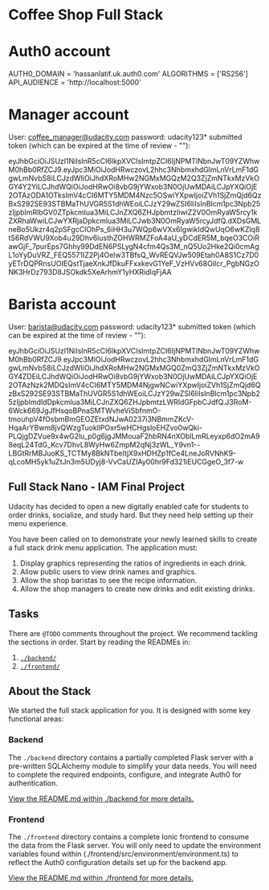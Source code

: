 # Coffee Shop Full Stack
# Auth0 account

AUTH0_DOMAIN = 'hassanlatif.uk.auth0.com'
ALGORITHMS = ['RS256']
API_AUDIENCE = 'http://localhost:5000'

# Manager account

User: coffee_manager@udacity.com
password: udacity123*
submitted token (which can be expired at the time of review - ""): 

eyJhbGciOiJSUzI1NiIsInR5cCI6IkpXVCIsImtpZCI6IjNPMTlNbnJwT09YZWhwM0hBb0RfZCJ9.eyJpc3MiOiJodHRwczovL2hhc3NhbmxhdGlmLnVrLmF1dGgwLmNvbS8iLCJzdWIiOiJhdXRoMHw2NGMxMGQzM2Q3ZjZmNTkxMzVkOGY4Y2YiLCJhdWQiOiJodHRwOi8vbG9jYWxob3N0OjUwMDAiLCJpYXQiOjE2OTAzODA1OTksImV4cCI6MTY5MDM4Nzc5OSwiYXpwIjoiZVh1SjZmQjd6QzBxS292SE93STBMaThUVGR5S1dhWEoiLCJzY29wZSI6IiIsInBlcm1pc3Npb25zIjpbImRlbGV0ZTpkcmlua3MiLCJnZXQ6ZHJpbmtzIiwiZ2V0OmRyaW5rcy1kZXRhaWwiLCJwYXRjaDpkcmlua3MiLCJwb3N0OmRyaW5rcyJdfQ.dXDsGMLneBo5Ukzr4q2pSFgcClOhPs_6iHH3u7WQp6wVXx6IgwikIdQwUqO6wKZlq8tS6RdVWU9Xob4u29Dhv6iusthZOHWRMZFoA4aU_yDCdER5M_bqeO3COiRawGjF_7purEps7Ghhy99DdEN6PSLygN4cfm4Qs3M_nQ5Uo2Hke2Qi0cmAgL1oYyDuVRZ_FEQ5571IZ2Pj4Oelw3TBfsQ_WvREQVJw509Etah0A8S1Cz7D0yETrDQPRnsUOIEQstTjaeXnkJfDkuFFxxkevG1YeF_VzHVv68OiIcr_PgbNGzONK3HrDz793D8JSOkdk5XeArhmY1yHXRidIqFjAA
# Barista account

User: barista@udacity.com
password: udacity123*
submitted token (which can be expired at the time of review - ""):

eyJhbGciOiJSUzI1NiIsInR5cCI6IkpXVCIsImtpZCI6IjNPMTlNbnJwT09YZWhwM0hBb0RfZCJ9.eyJpc3MiOiJodHRwczovL2hhc3NhbmxhdGlmLnVrLmF1dGgwLmNvbS8iLCJzdWIiOiJhdXRoMHw2NGMxMGQ0ZmQ3ZjZmNTkxMzVkOGY4ZDEiLCJhdWQiOiJodHRwOi8vbG9jYWxob3N0OjUwMDAiLCJpYXQiOjE2OTAzNzk2MDQsImV4cCI6MTY5MDM4NjgwNCwiYXpwIjoiZVh1SjZmQjd6QzBxS292SE93STBMaThUVGR5S1dhWEoiLCJzY29wZSI6IiIsInBlcm1pc3Npb25zIjpbImdldDpkcmlua3MiLCJnZXQ6ZHJpbmtzLWRldGFpbCJdfQ.J3RoM-6Wck669JgJfHsqoBPnaSMTWvheViSbfnmO-tmouhpV4fOsbmBmGEOZEtxdNJwA0237i3NBmmZKcV-HqaArYBwm8jvQWzgTuokllPOxr5wHCHgsloEHZvo0wQki-PLQjgDZVue9x4wG2lu_p0g6jgJMMouaF2hbRN4nXOblLmRLeyxp6dO2mA98eqL24TdG_Kcv7DhvL8WyHw6ZmpM2qNj3zWL_Y9vn1--LBGtRrMBJuoKS_TCTMy8BkNTbeItjX9xHDHZp1fCe4LneJoRVNhK9-qLcoMH5yk1uZtJn3m5UDyj8-VvCaUZIAy00hr9Fd321iEUCGgeO_3f7-w

## Full Stack Nano - IAM Final Project

Udacity has decided to open a new digitally enabled cafe for students to order drinks, socialize, and study hard. But they need help setting up their menu experience.

You have been called on to demonstrate your newly learned skills to create a full stack drink menu application. The application must:

1. Display graphics representing the ratios of ingredients in each drink.
2. Allow public users to view drink names and graphics.
3. Allow the shop baristas to see the recipe information.
4. Allow the shop managers to create new drinks and edit existing drinks.

## Tasks

There are `@TODO` comments throughout the project. We recommend tackling the sections in order. Start by reading the READMEs in:

1. [`./backend/`](./backend/README.md)
2. [`./frontend/`](./frontend/README.md)

## About the Stack

We started the full stack application for you. It is designed with some key functional areas:

### Backend

The `./backend` directory contains a partially completed Flask server with a pre-written SQLAlchemy module to simplify your data needs. You will need to complete the required endpoints, configure, and integrate Auth0 for authentication.

[View the README.md within ./backend for more details.](./backend/README.md)

### Frontend

The `./frontend` directory contains a complete Ionic frontend to consume the data from the Flask server. You will only need to update the environment variables found within (./frontend/src/environment/environment.ts) to reflect the Auth0 configuration details set up for the backend app.

[View the README.md within ./frontend for more details.](./frontend/README.md)
